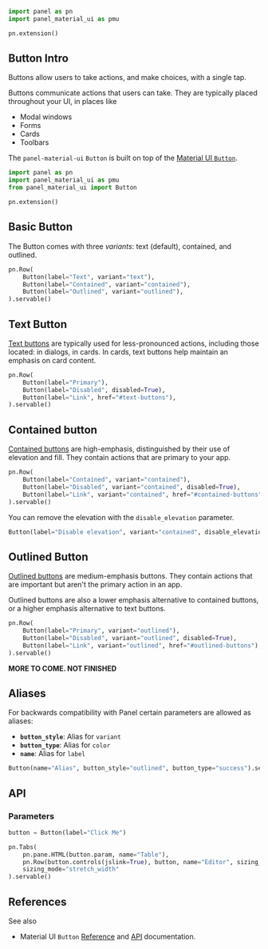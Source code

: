 ```python
import panel as pn
import panel_material_ui as pmu

pn.extension()
```

## Button Intro

Buttons allow users to take actions, and make choices, with a single tap.

Buttons communicate actions that users can take. They are typically placed throughout your UI, in places like

- Modal windows
- Forms
- Cards
- Toolbars

The `panel-material-ui` `Button` is built on top of the [Material UI `Button`](https://mui.com/material-ui/react-button/).

```python
import panel as pn
import panel_material_ui as pmu
from panel_material_ui import Button

pn.extension()
```

## Basic Button

The Button comes with three *variants*: text (default), contained, and outlined.

```python
pn.Row(
    Button(label="Text", variant="text"),
    Button(label="Contained", variant="contained"),
    Button(label="Outlined", variant="outlined"),
).servable()
```

## Text Button

[Text buttons](https://m2.material.io/components/buttons#text-button) are typically used for less-pronounced actions, including those located: in dialogs, in cards. In cards, text buttons help maintain an emphasis on card content.

```python
pn.Row(
    Button(label="Primary"),
    Button(label="Disabled", disabled=True),
    Button(label="Link", href="#text-buttons"),
).servable()
```

## Contained button

[Contained buttons](https://m2.material.io/components/buttons#contained-button) are high-emphasis, distinguished by their use of elevation and fill. They contain actions that are primary to your app.

```python
pn.Row(
    Button(label="Contained", variant="contained"),
    Button(label="Disabled", variant="contained", disabled=True),
    Button(label="Link", variant="contained", href="#contained-buttons"),
).servable()
```

You can remove the elevation with the `disable_elevation` parameter.

```python
Button(label="Disable elevation", variant="contained", disable_elevation=True).servable()
```

## Outlined Button

[Outlined buttons](https://m2.material.io/components/buttons#outlined-button) are medium-emphasis buttons. They contain actions that are important but aren't the primary action in an app.

Outlined buttons are also a lower emphasis alternative to contained buttons, or a higher emphasis alternative to text buttons.

```python
pn.Row(
    Button(label="Primary", variant="outlined"),
    Button(label="Disabled", variant="outlined", disabled=True),
    Button(label="Link", variant="outlined", href="#outlined-buttons"),
).servable()
```

**MORE TO COME. NOT FINISHED**

## Aliases

For backwards compatibility with Panel certain parameters are allowed as aliases:

- **`button_style`**: Alias for `variant`
- **`button_type`**: Alias for `color`
- **`name`**: Alias for `label`

```python
Button(name="Alias", button_style="outlined", button_type="success").servable()
```

## API

### Parameters

```python
button = Button(label="Click Me")

pn.Tabs(
    pn.pane.HTML(button.param, name="Table"),
    pn.Row(button.controls(jslink=True), button, name="Editor", sizing_mode="stretch_width"),
    sizing_mode="stretch_width"
).servable()
```

## References

See also

- Material UI `Button` [Reference](https://mui.com/material-ui/react-button/) and [API](https://mui.com/material-ui/api/button/) documentation.
